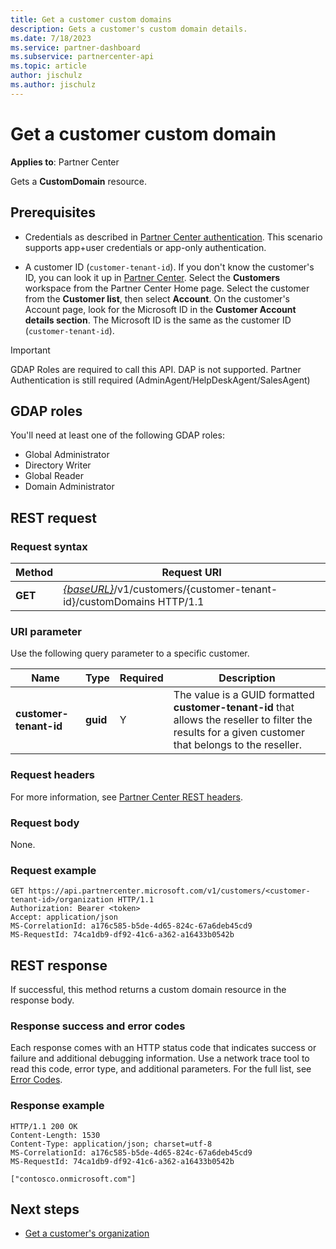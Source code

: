 ```yaml
---
title: Get a customer custom domains
description: Gets a customer's custom domain details.
ms.date: 7/18/2023
ms.service: partner-dashboard
ms.subservice: partnercenter-api
ms.topic: article
author: jischulz
ms.author: jischulz
---
```


# Get a customer custom domain

**Applies to**: Partner Center 

Gets a **CustomDomain** resource.

## Prerequisites

- Credentials as described in [Partner Center authentication](partner-center-authentication.md). This scenario supports app+user credentials or app-only authentication.

- A customer ID (`customer-tenant-id`). If you don't know the customer's ID, you can look it up in [Partner Center](https://partner.microsoft.com/dashboard). Select the **Customers** workspace from the Partner Center Home page. Select the customer from the **Customer list**, then select **Account**. On the customer's Account page, look for the Microsoft ID in the **Customer Account details section**. The Microsoft ID is the same as the customer ID (`customer-tenant-id`).

> [!IMPORTANT]
> GDAP Roles are required to call this API. DAP is not supported.
> Partner Authentication is still required (AdminAgent/HelpDeskAgent/SalesAgent)

## GDAP roles

You'll need at least one of the following GDAP roles:

- Global Administrator
- Directory Writer
- Global Reader
- Domain Administrator

## REST request

### Request syntax

| Method  | Request URI                                                                            |
|---------|----------------------------------------------------------------------------------------|
| **GET** | [*{baseURL}*](partner-center-rest-urls.md)/v1/customers/{customer-tenant-id}/customDomains HTTP/1.1 |

### URI parameter

Use the following query parameter to a specific customer.

| Name                   | Type     | Required | Description                                                                                                                                            |
|------------------------|----------|----------|--------------------------------------------------------------------------------------------------------------------------------------------------------|
| **customer-tenant-id** | **guid** | Y        | The value is a GUID formatted **customer-tenant-id** that allows the reseller to filter the results for a given customer that belongs to the reseller. |

### Request headers

For more information, see [Partner Center REST headers](headers.md).

### Request body

None.

### Request example

```http
GET https://api.partnercenter.microsoft.com/v1/customers/<customer-tenant-id>/organization HTTP/1.1
Authorization: Bearer <token>
Accept: application/json
MS-CorrelationId: a176c585-b5de-4d65-824c-67a6deb45cd9
MS-RequestId: 74ca1db9-df92-41c6-a362-a16433b0542b
```

## REST response

If successful, this method returns a custom domain resource in the response body.

### Response success and error codes

Each response comes with an HTTP status code that indicates success or failure and additional debugging information. Use a network trace tool to read this code, error type, and additional parameters. For the full list, see [Error Codes](error-codes.md).

### Response example

```http
HTTP/1.1 200 OK
Content-Length: 1530
Content-Type: application/json; charset=utf-8
MS-CorrelationId: a176c585-b5de-4d65-824c-67a6deb45cd9
MS-RequestId: 74ca1db9-df92-41c6-a362-a16433b0542b

["contosco.onmicrosoft.com"]
```

## Next steps

- [Get a customer's organization](./get-customer-organization.md)
